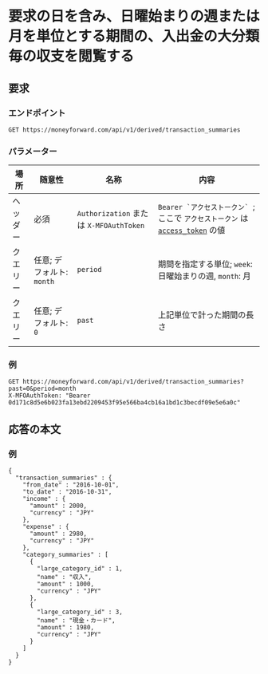 # 要求の日を含み、日曜始まりの週または月を単位とする期間の、入出金の大分類毎の収支を閲覧する

## 要求

### エンドポイント

```
GET https://moneyforward.com/api/v1/derived/transaction_summaries
```

### パラメーター

場所 | 随意性 | 名称 | 内容
---- | ---- | ---- | ---
ヘッダー | 必須 | `Authorization` または `X-MFOAuthToken` | ```Bearer `アクセストークン` ```; ここで `アクセストークン` は [`access_token`](token.md) の値
クエリー | 任意; デフォルト: `month` | `period` | 期間を指定する単位; `week`: 日曜始まりの週, `month`: 月
クエリー | 任意; デフォルト: `0` | `past` | 上記単位で計った期間の長さ

### 例

```
GET https://moneyforward.com/api/v1/derived/transaction_summaries?past=0&period=month
X-MFOAuthToken: "Bearer 0d171c8d5e6b023fa13ebd2209453f95e566ba4cb16a1bd1c3becdf09e5e6a0c"
```

## 応答の本文

### 例

```
{
  "transaction_summaries" : {
    "from_date" : "2016-10-01",
    "to_date" : "2016-10-31",
    "income" : {
      "amount" : 2000,
      "currency" : "JPY"
    },
    "expense" : {
      "amount" : 2980,
      "currency" : "JPY"
    },
    "category_summaries" : [
      {
        "large_category_id" : 1,
        "name" : "収入",
        "amount" : 1000,
        "currency" : "JPY"
      },
      {
        "large_category_id" : 3,
        "name" : "現金・カード",
        "amount" : 1980,
        "currency" : "JPY"
      }
    ]
  }
}
```

